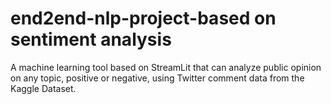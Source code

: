# end2end-nlp-project-based on sentiment analysis
A machine learning tool based on StreamLit that can analyze public opinion on any topic, positive or
negative, using Twitter comment data from the Kaggle Dataset.
